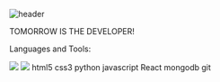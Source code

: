 ![header](https://capsule-render.vercel.app/api?type=slice&color=gradient&text=%20JIMINPARK%20%20&height=200&fontSize=100)

TOMORROW IS THE DEVELOPER!

Languages and Tools:

<img src="https://img.shields.io/badge/Android-3DDC84?style=flat-square&logo=Android&logoColor=white"/>
<img src="https://img.shields.io/badge/JavaScript-F7DF1E?style=flat-square&logo=JavaScript&logoColor=white"/>
html5 css3 python javascript React mongodb git
